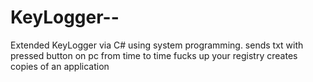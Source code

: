 # KeyLogger--
Extended KeyLogger via C# using system programming. 
sends txt with pressed button on pc from time to time
fucks up your registry
creates copies of an application
